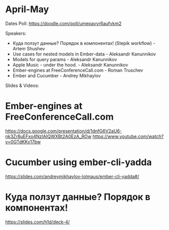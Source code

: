 # April-May

Dates Poll: https://doodle.com/poll/umepavvr6aufvkm2

Speakers: 
- Куда ползут данные? Порядок в компонентах! (Stepik workflow) - Artem Shushev
- Use cases for nested models in Ember-data - Aleksandr Kanunnikov
- Models for query params - Aleksandr Kanunnikov
- Apple Music - under the hood. - Aleksandr Kanunnikov
- Ember-engines at FreeConferenceCall.com - Roman Truschev
- Ember and Cucumber - Andrey Mikhaylov


Slides & Videos:

# Ember-engines at FreeConferenceCall.com
https://docs.google.com/presentation/d/1dnfG6V2aU6-nk3Zr8uEFxo4NzIAIQWXBt2A0EzA_ROw
https://www.youtube.com/watch?v=0GTdKKv17bw


# Cucumber using ember-cli-yadda
https://slides.com/andreymikhaylov-lolmaus/ember-cli-yadda#/

# Куда ползут данные? Порядок в компонентах!
https://slides.com/h1d/deck-4/
